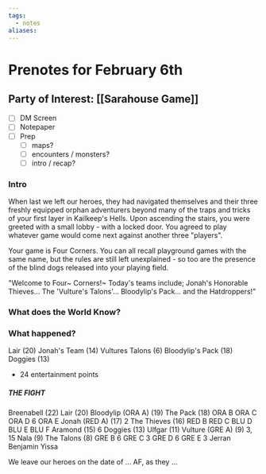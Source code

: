 ```yaml
---
tags:
  - notes
aliases:
---
```


# Prenotes for February 6th
## Party of Interest: [[Sarahouse Game]]
- [ ] DM Screen
- [ ] Notepaper
- [ ] Prep
	- [ ] maps?
	- [ ] encounters / monsters?
	- [ ] intro / recap?

### Intro

When last we left our heroes, they had navigated themselves and their three freshly equipped orphan adventurers beyond many of the traps and tricks of your first layer in Kailkeep's Hells. Upon ascending the stairs, you were greeted with a small lobby - with a locked door. You agreed to play whatever game would come next against another three "players".

Your game is Four Corners. You can all recall playground games with the same name, but the rules are still left unexplained - so too are the presence of the blind dogs released into your playing field.

"Welcome to Four~ Corners!~ Today's teams include; Jonah's Honorable Thieves... The 'Vulture's Talons'... Bloodylip's Pack... and the Hatdroppers!"

### What does the World Know?


### What happened?

Lair (20)
Jonah's Team (14)
Vultures Talons (6)
Bloodylip's Pack (18)
Doggies (13)

+ 24 entertainment points

##### THE FIGHT

Breenabell (22)
Lair (20)
Bloodylip (ORA A) (19)
The Pack (18)
ORA B
ORA C
ORA D 6
ORA E
Jonah (RED A) (17) 2
The Thieves (16)
RED B
RED C
BLU D
BLU E
BLU F
Aramond (15) 6
Doggies (13)
Ulfgar (11)
Vulture (GRE A) (9) 3, 15
Nala (9)
The Talons (8)
GRE B 6
GRE C 3
GRE D 6
GRE E 3
Jerran
Benjamin
Yissa

We leave our heroes on the date of ... AF, as they ...